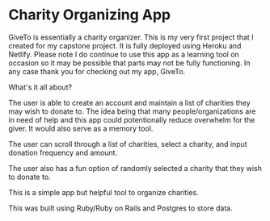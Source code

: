 # Charity Organizing App

GiveTo is essentially a charity organizer. This is my very first project that I created for my capstone project. It is fully deployed using Heroku and  Netlify. Please note I do continue to use this app as a learning tool on occasion so it may be possible that parts may not be fully functioning. In any case thank you for checking out my app, GiveTo.

What's it all about?

The user is able to create an account and maintain a list of charities they may wish to donate to. The idea being that many people/organizations are in need of help and this app could potentionally reduce overwhelm for the giver. It would also serve as a memory tool.  

The user can scroll through a list of charities, select a charity, and input donation frequency and amount.

The user also has a fun option of randomly selected a charity that they wish to donate to.

This is a simple app but helpful tool to organize charities.

This was built using Ruby/Ruby on Rails and Postgres to store data.


